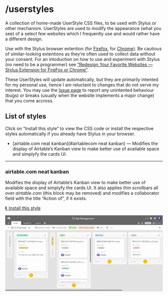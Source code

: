 # /userstyles

A collection of home-made UserStyle CSS files, to be used with Stylus or other mechanism. UserStyles are used to modify the appearance (what you see) of a select few websites which I frequently use and would rather have a different design.

Use with the Stylus browser extention (for [Firefox](https://addons.mozilla.org/el/firefox/addon/styl-us/), for [Chrome](https://chrome.google.com/webstore/detail/stylus/clngdbkpkpeebahjckkjfobafhncgmne)). Be cautious of similar-looking extentions as they’re often used to collect data without your consent. For an intoduction on how to use and experiment with Stylus (no need to be a programmer) see [“Redesign Your Favorite Websites — Stylus Extension for FireFox or Chrome”](https://medium.com/@coffmans/redesign-your-favorite-websites-stylus-extension-for-firefox-or-chrome-c5d5ae68e288).

These UserStyles will update automatically, but they are primarily intented for my personal use, hence I am reluctant to changes that do not serve my interest. You may use the [Issue page](https://github.com/Arty2/userstyles/issues) to report any unintented behaviour (bugs) or breaks (usually when the website implements a major change) that you come accross.

## List of styles

Click on “Install this style” to view the CSS code or install the respective styles automatically if you already have Stylus in your browser.

- [airtable.com neat kanban](#airtablecom neat kanban) — Modifies the display of Airtable’s Kanban view to make better use of available space and simplyfy the cards UI.

---

### airtable.com neat kanban

Modifies the display of Airtable’s Kanban view to make better use of available space and simplyfy the cards UI. It also applies thin scrollbars all over *airtable.com* (this block may be removed) and modifies a collaborator field with the title “Action of”, if it exists.

[⏬ Install this style](https://raw.githubusercontent.com/Arty2/userstyles/master/airtable-com_neat-kanban.css)

![airtable.com neat kanban](./screenshots/airtable-com_neat-kanban.gif)

